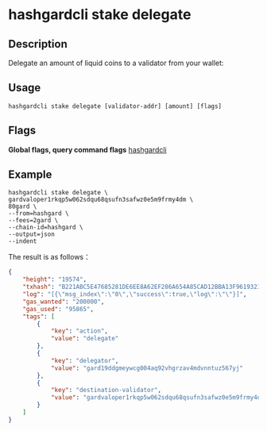 # hashgardcli stake delegate

## Description

Delegate an amount of liquid coins to a validator from your wallet:

## Usage

```shell
hashgardcli stake delegate [validator-addr] [amount] [flags]
```

## Flags

**Global flags, query command flags** [hashgardcli](../README.md)

## Example

```shell
hashgardcli stake delegate \
gardvaloper1rkqp5w062sdqu68qsufn3safwz0e5m9frmy4dm \
80gard \
--from=hashgard \
--fees=2gard \
--chain-id=hashgard \
--output=json
--indent
```

The result is as follows：

```json
{
    "height": "19574",
    "txhash": "B221ABC5E47685281DE6EE8A62EF286A654A85CAD12BBA13F961932129C4A271",
    "log": "[{\"msg_index\":\"0\",\"success\":true,\"log\":\"\"}]",
    "gas_wanted": "200000",
    "gas_used": "95865",
    "tags": [
        {
            "key": "action",
            "value": "delegate"
        },
        {
            "key": "delegator",
            "value": "gard19ddgmeywcg004aq92vhgrzav4mdvnntuz567yj"
        },
        {
            "key": "destination-validator",
            "value": "gardvaloper1rkqp5w062sdqu68qsufn3safwz0e5m9frmy4dm"
        }
    ]
}
```

